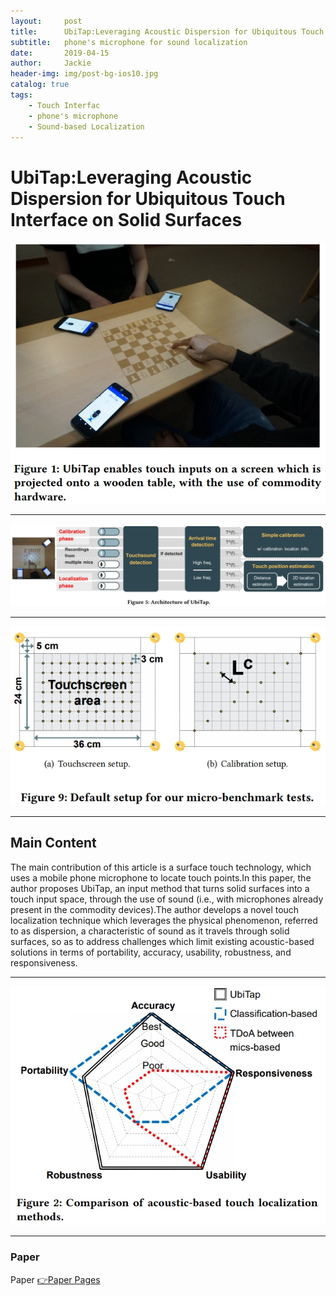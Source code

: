 ```yaml
---
layout:     post
title:      UbiTap:Leveraging Acoustic Dispersion for Ubiquitous Touch Interface on Solid Surfaces
subtitle:   phone's microphone for sound localization
date:       2019-04-15
author:     Jackie
header-img: img/post-bg-ios10.jpg
catalog: true
tags:
    - Touch Interfac
    - phone's microphone
    - Sound-based Localization
---
```


# UbiTap:Leveraging Acoustic Dispersion for Ubiquitous Touch Interface on Solid Surfaces

![](https://raw.githubusercontent.com/a416485164/a416485164.github.io/master/img/touch1.jpg)
***
![](https://raw.githubusercontent.com/a416485164/a416485164.github.io/master/img/touch2.jpg)
***
![](https://raw.githubusercontent.com/a416485164/a416485164.github.io/master/img/touch3.jpg)

***
## Main Content
The main contribution of this article is a surface touch technology, which uses a mobile phone microphone to locate touch points.In this paper, the author proposes UbiTap, an input method that turns solid surfaces into a touch input space, through the use of sound (i.e., with microphones already present in the commodity devices).The author develops a novel touch localization technique which leverages the physical phenomenon, referred to as dispersion, a characteristic of sound as it travels through solid surfaces, so as to address challenges which limit existing acoustic-based solutions in terms of portability, accuracy, usability, robustness, and responsiveness.
***
![](https://raw.githubusercontent.com/a416485164/a416485164.github.io/master/img/touch4.jpg)

***
### Paper

<p>Paper <a href="https://rtcl.eecs.umich.edu/yuanchao/paper/sensys18ubitap.pdf">👉Paper Pages</a>